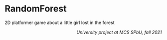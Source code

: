 # RandomForest

2D platformer game about a little girl lost in the forest

<p align="right"> <i>University project at MCS SPbU, fall 2021</i> </p>

